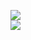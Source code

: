 [![](https://img.shields.io/badge/Made%20With-Github%20Spray-lightgrey.svg?style=for-the-badge&logo=github)](https://github.com/Annihil/github-spray#12186)  
[![](https://i.imgur.com/2DrTn0Z.gif)](https://github.com/Annihil/github-spray)